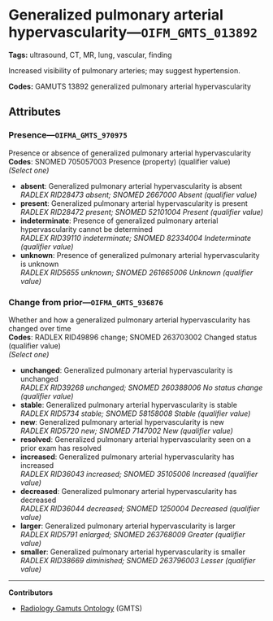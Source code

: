 # Generalized pulmonary arterial hypervascularity—`OIFM_GMTS_013892`

**Tags:** ultrasound, CT, MR, lung, vascular, finding

Increased visibility of pulmonary arteries; may suggest hypertension.

**Codes:** GAMUTS 13892 generalized pulmonary arterial hypervascularity

## Attributes

### Presence—`OIFMA_GMTS_970975`

Presence or absence of generalized pulmonary arterial hypervascularity  
**Codes**: SNOMED 705057003 Presence (property) (qualifier value)  
*(Select one)*

- **absent**: Generalized pulmonary arterial hypervascularity is absent  
_RADLEX RID28473 absent; SNOMED 2667000 Absent (qualifier value)_
- **present**: Generalized pulmonary arterial hypervascularity is present  
_RADLEX RID28472 present; SNOMED 52101004 Present (qualifier value)_
- **indeterminate**: Presence of generalized pulmonary arterial hypervascularity cannot be determined  
_RADLEX RID39110 indeterminate; SNOMED 82334004 Indeterminate (qualifier value)_
- **unknown**: Presence of generalized pulmonary arterial hypervascularity is unknown  
_RADLEX RID5655 unknown; SNOMED 261665006 Unknown (qualifier value)_

### Change from prior—`OIFMA_GMTS_936876`

Whether and how a generalized pulmonary arterial hypervascularity has changed over time  
**Codes**: RADLEX RID49896 change; SNOMED 263703002 Changed status (qualifier value)  
*(Select one)*

- **unchanged**: Generalized pulmonary arterial hypervascularity is unchanged  
_RADLEX RID39268 unchanged; SNOMED 260388006 No status change (qualifier value)_
- **stable**: Generalized pulmonary arterial hypervascularity is stable  
_RADLEX RID5734 stable; SNOMED 58158008 Stable (qualifier value)_
- **new**: Generalized pulmonary arterial hypervascularity is new  
_RADLEX RID5720 new; SNOMED 7147002 New (qualifier value)_
- **resolved**: Generalized pulmonary arterial hypervascularity seen on a prior exam has resolved  
- **increased**: Generalized pulmonary arterial hypervascularity has increased  
_RADLEX RID36043 increased; SNOMED 35105006 Increased (qualifier value)_
- **decreased**: Generalized pulmonary arterial hypervascularity has decreased  
_RADLEX RID36044 decreased; SNOMED 1250004 Decreased (qualifier value)_
- **larger**: Generalized pulmonary arterial hypervascularity is larger  
_RADLEX RID5791 enlarged; SNOMED 263768009 Greater (qualifier value)_
- **smaller**: Generalized pulmonary arterial hypervascularity is smaller  
_RADLEX RID38669 diminished; SNOMED 263796003 Lesser (qualifier value)_

---

**Contributors**

- [Radiology Gamuts Ontology](https://gamuts.net/) (GMTS)